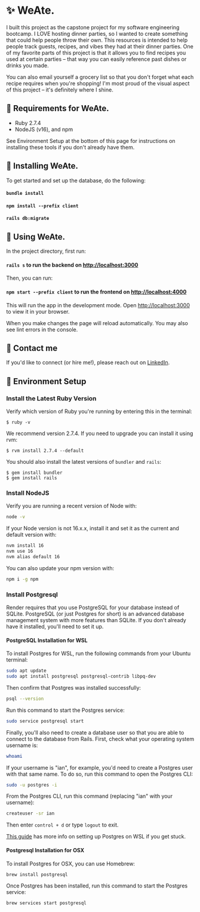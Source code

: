 # ✨ WeAte.

I built this project as the capstone project for my software engineering bootcamp. I LOVE hosting dinner parties, so I wanted to create something that could help people throw their own. This resources is intended to help people track guests, recipes, and vibes they had at their dinner parties. One of my favorite parts of this project is that it allows you to find recipes you used at certain parties – that way you can easily reference past dishes or drinks you made.

You can also email yourself a grocery list so that you don't forget what each recipe requires when you're shopping! I'm most proud of the visual aspect of this project – it's definitely where I shine.

## 🍜 Requirements for WeAte.

- Ruby 2.7.4
- NodeJS (v16), and npm

See Environment Setup at the bottom of this page for instructions on installing these tools if you don't already have them.

## 🥂 Installing WeAte.
To get started and set up the database, do the following:
#### `bundle install`
#### `npm install --prefix client`
#### `rails db:migrate`

## 🪩 Using WeAte.

In the project directory, first run:
#### `rails s` to run the backend on [http://localhost:3000](http://localhost:3000)

Then, you can run:

#### `npm start --prefix client` to run the frontend on [http://localhost:4000](http://localhost:4000)

This will run the app in the development mode. Open [http://localhost:3000](http://localhost:3000) to view it in your browser.

When you make changes the page will reload automatically. You may also see lint errors in the console.

## 🤙 Contact me
If you'd like to connect (or hire me!), please reach out on [LinkedIn](https://www.linkedin.com/in/samanthajavery/).


## 📑 Environment Setup

### Install the Latest Ruby Version

Verify which version of Ruby you're running by entering this in the terminal:

```console
$ ruby -v
```

We recommend version 2.7.4. If you need to upgrade you can install it using rvm:

```console
$ rvm install 2.7.4 --default
```

You should also install the latest versions of `bundler` and `rails`:

```console
$ gem install bundler
$ gem install rails
```

### Install NodeJS

Verify you are running a recent version of Node with:

```sh
node -v
```

If your Node version is not 16.x.x, install it and set it as the current and
default version with:

```sh
nvm install 16
nvm use 16
nvm alias default 16
```

You can also update your npm version with:

```sh
npm i -g npm
```

### Install Postgresql

Render requires that you use PostgreSQL for your database instead of SQLite.
PostgreSQL (or just Postgres for short) is an advanced database management
system with more features than SQLite. If you don't already have it installed,
you'll need to set it up.

#### PostgreSQL Installation for WSL

To install Postgres for WSL, run the following commands from your Ubuntu terminal:

```sh
sudo apt update
sudo apt install postgresql postgresql-contrib libpq-dev
```

Then confirm that Postgres was installed successfully:

```sh
psql --version
```

Run this command to start the Postgres service:

```sh
sudo service postgresql start
```

Finally, you'll also need to create a database user so that you are able to
connect to the database from Rails. First, check what your operating system
username is:

```sh
whoami
```

If your username is "ian", for example, you'd need to create a Postgres user
with that same name. To do so, run this command to open the Postgres CLI:

```sh
sudo -u postgres -i
```

From the Postgres CLI, run this command (replacing "ian" with your username):

```sh
createuser -sr ian
```

Then enter `control + d` or type `logout` to exit.

[This guide][postgresql wsl] has more info on setting up Postgres on WSL if you
get stuck.

[postgresql wsl]: https://docs.microsoft.com/en-us/windows/wsl/tutorials/wsl-database#install-postgresql

#### Postgresql Installation for OSX

To install Postgres for OSX, you can use Homebrew:

```sh
brew install postgresql
```

Once Postgres has been installed, run this command to start the Postgres
service:

```sh
brew services start postgresql
```
